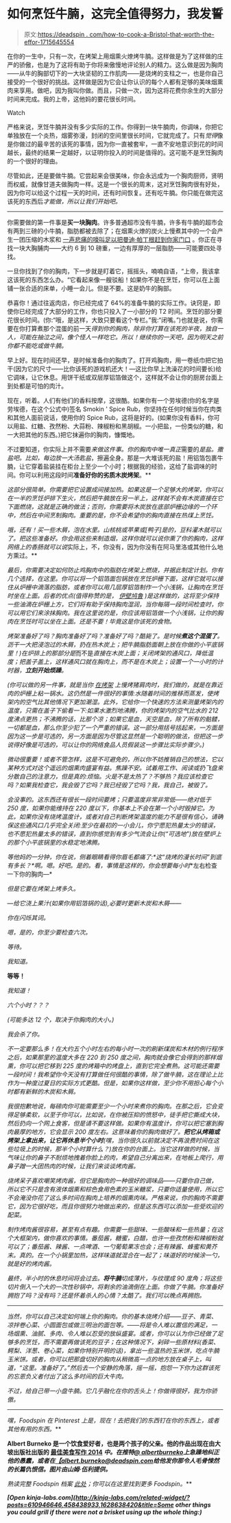 # 如何烹饪牛腩，这完全值得努力，我发誓

> 原文:[https://deadspin . com/how-to-cook-a-Bristol-that-worth-the-effor-1715645554](https://deadspin.com/how-to-cook-a-brisket-which-is-totally-worth-the-effor-1715645554)

在你的一生中，只有一次，在烤架上用烟熏火燎烤牛腩。这样做是为了这样做的庄严的骄傲，也是为了这将有助于你将来傲慢地评论别人的精力。这么做是因为胸肉——从牛的胸部切下的一大块坚韧的工作肌肉——是烧烤的支柱之一，也是你自己接受的一个很好的挑战。这样做是因为它会让你认识的每个人都有足够的美味烟熏肉来享用。做吧，因为我叫你做。而且，只做一次，因为这将花费你余生的大部分时间来完成。我的上帝，这他妈的要花很长时间。

Watch

严格来说，烹饪牛腩并没有多少实际的工作。你得到一块牛腩肉，你调味，你把它单独放在一个炎热，烟雾弥漫，封闭的空间里很长时间，它就完成了。只有*觉得*像是你做过的最辛苦的该死的事情，因为你一直被套牢，一直不安地意识到花的时间越长，最终的结果一定越好，以证明你投入的时间是值得的。这可能不是烹饪胸肉的一个很好的理由。

尽管如此，还是要做牛腩。它尝起来会很美味，你会永远成为一个胸肉厨师，贤明而权威，就像甘道夫做胸肉一样。这是一个很长的周末，这对烹饪胸肉很有好处，因为你可以给这个过程一天的时间，还有时间恢复。还有吃牛腩。你只能在做完这该死的东西后*才能做，所以让我们开始吧。*

* * *

你需要做的第一件事是**买一块胸肉**。许多普通超市没有牛腩，许多有牛腩的超市会有两到三磅的小牛腩，脂肪都被去除了；在烟熏火燎的炭火上慢煮其中的一个会产生一团压缩的木浆和 [一声悲痛的嚎叫足以把曼迪·帕丁根赶到你家门口](https://www.youtube.com/watch?v=VEAGAAQJ7DM) 。你正在寻找一块大胸脯肉——大约 6 到 10 磅重，一边有厚厚的一层脂肪——可能要四处寻找。

一旦你找到了你的胸肉，下一步就是盯着它，摇摇头，喃喃自语，“上帝，我该拿这该死的东西怎么办。“它看起来像一艘驳船！如果你不是在烹饪，你可以在上面铺一张合适的床单，小睡一会儿。但是不要。这是奶牛的胸部。

恭喜你！通过往返肉店，你已经完成了 64%的准备牛腩的实际工作。诀窍是，即使你已经完成了大部分的工作，你也只投入了一小部分的 T2 时间。烹饪的部分要花很长时间。(你:“哦，是这样，大致只要看这个专栏。”我:“闭嘴。”)也就是说，你需要在你打算煮那个混蛋的前一天*得到你的胸肉，除非你打算在该死的半夜，独自一人，可能在抽泣之间，像个怪人一样吃它。所以！继续你的一天吧，因为明天之前你都不能吃或做牛腩。*

早上好。现在时间还早，是时候准备你的胸肉了。打开鸡胸肉，用一卷纸巾把它拍干(因为它的尺寸——比你该死的游戏机还大！—这比你早上洗澡花的时间要长)给它调味，让它休息。用饼干纸或双层厚铝箔做这个，这样就不会让你的厨房台面上到处都是可怕的肉汁。

现在，听着。人们有他们的香料按摩，这很酷。如果你有一个劳埃德(你的名字是劳埃德，在这个公式中)签名 Smokin ' Spice Rub，你坚持在任何时候当你在肉类和其他人面前说话，使用你的 Spice Rub，这将是好的。(如果你没有香料，你可以用盐、红糖、孜然粉、大蒜粉、辣椒粉和黑胡椒。一小把盐，一份类似的糖，和一大把其他的东西。)把它抹遍你的胸肉，慷慨地。

不过要知道，你实际上并不需要*来做这件事。你的胸肉中唯一真正*需要的*是盐。撒盐吧。比如，每边放一大汤匙盐*，擦遍全身。那是一大堆该死的盐！用铝箔包裹牛腩，让它穿着盐装挂在柜台上至少一个小时；根据我的经验，这给了盐调味的时间。你可以利用这段时间**准备好你的劣质木炭烤架**。**

*这部分很简单。你需要把它设置成间接加热。如果这是一个足够大的烤架，你可以在一半的烹饪炉排下生火，然后把牛腩放在另一半上，这样就不会有木炭直接在它下面燃烧，这就是正确的做法；否则，你需要将木炭放在底部炉栅边缘的一个环中，然后在中间烹制胸肉。重要的是，你不会希望你的胸肉直接在热煤上烹饪。*

*哦，还有！买一些木屑，泡在水里。山核桃或苹果或[鸭子]是的，豆科灌木就可以了。把这些准备好。你会用这些来制造烟，这样你就可以说你熏了你的胸肉，这样网络上的香肠就可以说*实际上，不，你没有，因为你没有在阿马里洛或其他什么地方熏过。** 

*最后，你需要决定如何防止鸡胸肉中的脂肪在烤架上燃烧，并据此制定计划。你有几个选择，在这里。你可以将一个铝箔面包锅放在烹饪炉栅下面，这样它就可以接住从炉栅中滴落的脂肪，或者你可以用几层厚铝箔制作一个小浅锅，让胸肉在烹饪时坐在上面。后者的优点(值得称赞的是， [伊壁鸠鲁](http://www.epicurious.com/recipes/food/views/texas-style-barbecued-brisket-242249) )是这样做的，这将至少保持一些油滴在炉栅上方，它们将有助于保持胸肉湿润，当你每隔一段时间检查时，你可以用它们来涂抹胸肉。我在这里说的是，你应该用铝箔做一个小浅锅，让你的胸肉在烹饪时可以坐在上面。还是不要！毕竟这是你该死的食物。*

*烤架准备好了吗？胸肉准备好了吗？准备好了吗？酷毙了。是时候**煮这个混蛋了**。沥干一大把浸泡过的木屑，扔在热木炭上；把牛腩脂肪面朝上放在你做的小平底锅里！)在炉排上的那部分是*而不是*直接在木炭上面；关闭烤架的通风口，降低温度；把盖子盖上，这样通风口就在胸肉上，而不是在木炭上；设置一个一小时的计时器，**立刻开始烦躁**。*

*(你可以做的另一件事，就是当你 [在烤架](http://theconcourse.deadspin.com/how-to-cook-a-pork-shoulder-on-the-grill-a-good-days-w-1584221882) 上慢烤猪肩肉时，我们做的，就是在靠近肉的炉栅上粘一锅水。这仍然是一件很好的事情:水随着时间的推移而蒸发，使烤架内的空气比其他情况下更加潮湿。此外，它给你一个快速的方法来测量烤架内的温度，只需在盖子下偷看一下:如果水激烈地沸腾，你的烤架内的空气比水的 212 度沸点更热；不沸腾的话，比那个凉；如果它是血，天空是血，除了所有的骷髅，一切都是血，那么你至少犯了一个严重的错误。这一部分用括号括起来，一方面是因为这一步是可选的，另一方面是因为尽管这显然是一个聪明的做法，但把这一步说得好像是可选的，可以让你的网络食品人员假装这一步骤比实际步骤少。)*

*微动很重要！或者不管怎样，这是不可避免的，所以你不妨推销自己的想法，它以某种方式对这个遥远的烟熏肉盛宴有益。焦躁不安。试着用工作、阅读或扔飞盘来分散自己的注意力，但是真的:烦恼。*火是不是太热了？不够热？我应该检查它吗？如果我检查它，我会毁了它吗？我已经毁了它吗？我，我自己，被毁了。**

*会没事的。这东西还有很长一段时间要烤；只要温度非常非常低——绝对低于 250 度，如果你能维持在 220 度以下，你基本上不会在第一个小时毁掉它。为此，如果你没有烧烤温度计，或者对自己判断烤架温度的能力不是很有信心，请确保这些通风口几乎完全关闭:至少在最初的一小会儿，你宁愿犯热量太少的错误，也不愿犯热量太多的错误，直到你感觉到有多少气流会让你(“可选地”)放在壁炉上的那个小平底锅里的水稳定地沸腾。*

**等他妈的一分钟*，你在说，侧着眼睛看得你眉毛都痛了:*这“烧烤的漫长时间”到底有多长？*啊。嗯。好吧。是的。看，事情是这样的，你会想要**每小时**左右检查一下你的胸肉—*

*但是它要在烤架上烤多久。*

*—给它浇上果汁(如果你用铝箔锅的话),必要时更新木炭和木屑——*

*你在闪烁其词。*

*嗯，是的，你至少要检查六次。*

**等待*。*

*我知道。*

**等等！**

*我知道！*

*六个小时？？？*

*(可能多达 12 个，取决于你胸肉的大小。)*

*我会杀了你。*

*不一定要那么多！在大约五个小时左右的每小时一次的刷新煤炭和木材的例行程序之后，如果那里的温度大多在 220 到 250 度之间，胸肉就会像它会得到的那样烟熏，你可以把它移到 225 度的烤箱中的烤盘上，直到它完全煮熟。这可能还需要一段时间！我希望你今天没有打算做任何很酷的事情，除了做牛腩，这在理论上比作为一种度过夏日的实际方式更酷。但是，如果你这样做，至少你不用担心每个小时都有新鲜的木炭和木屑。*

*我很抱歉地说，每磅肉你可能需要至少一个小时来煮你的胸肉。在那之后，它会变得足够柔软，以至于你可以，比如说，在你被压抑的愤怒中，徒手把它撕成大块，然后扔向一个网上食客，但是请不要这样做。如果你有温度计，你可以把它塞到胸肉最厚的地方，它会显示 200 度左右。这意味着你的胸肉做好了。**把它从烤箱或烤架上拿出来，让它再休息半个小时**(嘿，当你很久以前就决定不再浪费时间在这些垃圾上的时候，那半个小时算什么？)放在你的台面上。当它这样做的时候，当气味让你的鼻子不耐烦地拽着你脸上的肉，希望自己分离出来，在地板上爬行，用鼻子蹭一大团热肉的时候，让我们来谈谈烤肉酱。*

*烧烤呆子喜欢嘲笑烤肉酱，但它是胸肉的一种很好的调味品——只要你自己做，所以它不只是含有液体烟熏和棕色食用色素的玉米糖浆，只要你适量使用，所以它不会淹没你花了这么多时间在胸肉上培养的烟熏肉味。严格来说，你的胸肉不需要它，因为它很好吃，而且你很努力地做出来的，但是这东西可以添加一些受欢迎的配菜。*

*制作烤肉酱很容易，甚至有点有趣。你需要一些甜味、一些酸味和一些热量；在这个大框架内，做你喜欢的事情。番茄酱，糖蜜，白醋，也许一些孜然粉和辣椒粉就可以了；番茄酱、辣酱、一点啤酒、一勺葡萄果冻也会；还有辣酱、蜂蜜和黄芥末。真的。在一个小锅里加热，这样味道就混合在一起了；味道好的时候涂一勺，就是好的烤肉酱。*

*最终，半小时的休息时间将会过去。**将牛腩**切成薄片，与纹理成 90 度角；将这些切片倒入一个大的一次性砂锅中，将剩余的油滴倒在上面。你做了牛腩。你准备好拥抱了吗？没有吗？还是怀着杀人的心情？太酷了。我们可以晚点再拥抱。* 

* * *

*当然，你可以自己决定如何端上你的胸肉。你的基本烧烤介绍——豆子、青菜、凉拌卷心菜、小圆面包或做三明治的面包等。——将是令人难以置信的满足，一场烟熏、油腻、多肉、令人难以忍受的放纵盛宴。或者，你可以认为你已经做了足够多的烹饪，而不需要再做该死的豆子；在这种情况下，剁碎一些原材料(香菜、鳄梨、洋葱、卷心菜，如果你特别开明的话)，拿出一些温热的玉米饼，吃点牛腩玉米饼。或者，你可以把那盘切好的胸肉从稍微高一点的地方放在桌子上，叫道，“这里。准备好了。”然后去一个安静的角落，摇一摇，抱怨一下你为这群该死的忘恩负义者付出了这么多时间的巨大牛肉。*

*不过，给自己带一小盘牛腩。它几乎融化在你的舌头上！你做得很好，我为你骄傲。*

* * *

**嘿，Foodspin 在 Pinterest 上是*[](http://www.pinterest.com/Foodspin/)**，现在！去把我们的东西钉在你的东西上，或者其他有用的东西。***

**Albert Burneko 是一个饮食爱好者，也是两个孩子的父亲。他的作品出现在由大坡出版社出版的 [最佳美食写作 2014](http://www.amazon.com/Best-Food-Writing-Holly-Hughes/dp/0738217913?asc_campaign=InlineText&asc_refurl=https://deadspin.com/how-to-cook-a-brisket-which-is-totally-worth-the-effor-1715645554&asc_source=&tag=kinjadeadspinlink-20) *中。在推特*[*@ albertburneko*](https://twitter.com/AlbertBurneko)*上急躁地纠正他的愚蠢，或者在*[*【albert.burneko@deadspin.com*](mailto:albert.burneko@deadspin.com)*给他发你那令人毛骨悚然的长篇仇恨信。图片由山姆·伍利提供。***

***熟读完整 Foodspin 档案* [*此处*](http://foodspin.deadspin.com/the-foodspin-archive-1562788149)*；你可以在这里找到更多 Foodspin*[](http://foodspin.deadspin.com/)*。***

***[Open *kinja-labs.com*](http://kinja-labs.com/related-widget/?posts=610946646,458438933,1628638420&title=Some other things you could grill if there were not a brisket using up the whole thing:)***